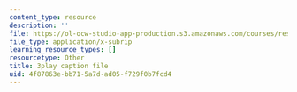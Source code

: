 ```yaml
---
content_type: resource
description: ''
file: https://ol-ocw-studio-app-production.s3.amazonaws.com/courses/res-18-008-calculus-revisited-complex-variables-differential-equations-and-linear-algebra-fall-2011/4f87863ebb715a7dad05f729f0b7fcd4_dzKnv4ntH2g.vtt
file_type: application/x-subrip
learning_resource_types: []
resourcetype: Other
title: 3play caption file
uid: 4f87863e-bb71-5a7d-ad05-f729f0b7fcd4
---
```

